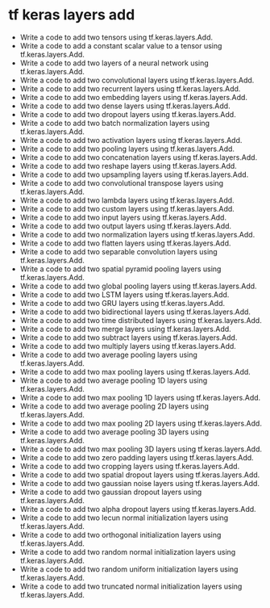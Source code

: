 # tf keras layers add

- Write a code to add two tensors using tf.keras.layers.Add.
- Write a code to add a constant scalar value to a tensor using tf.keras.layers.Add.
- Write a code to add two layers of a neural network using tf.keras.layers.Add.
- Write a code to add two convolutional layers using tf.keras.layers.Add.
- Write a code to add two recurrent layers using tf.keras.layers.Add.
- Write a code to add two embedding layers using tf.keras.layers.Add.
- Write a code to add two dense layers using tf.keras.layers.Add.
- Write a code to add two dropout layers using tf.keras.layers.Add.
- Write a code to add two batch normalization layers using tf.keras.layers.Add.
- Write a code to add two activation layers using tf.keras.layers.Add.
- Write a code to add two pooling layers using tf.keras.layers.Add.
- Write a code to add two concatenation layers using tf.keras.layers.Add.
- Write a code to add two reshape layers using tf.keras.layers.Add.
- Write a code to add two upsampling layers using tf.keras.layers.Add.
- Write a code to add two convolutional transpose layers using tf.keras.layers.Add.
- Write a code to add two lambda layers using tf.keras.layers.Add.
- Write a code to add two custom layers using tf.keras.layers.Add.
- Write a code to add two input layers using tf.keras.layers.Add.
- Write a code to add two output layers using tf.keras.layers.Add.
- Write a code to add two normalization layers using tf.keras.layers.Add.
- Write a code to add two flatten layers using tf.keras.layers.Add.
- Write a code to add two separable convolution layers using tf.keras.layers.Add.
- Write a code to add two spatial pyramid pooling layers using tf.keras.layers.Add.
- Write a code to add two global pooling layers using tf.keras.layers.Add.
- Write a code to add two LSTM layers using tf.keras.layers.Add.
- Write a code to add two GRU layers using tf.keras.layers.Add.
- Write a code to add two bidirectional layers using tf.keras.layers.Add.
- Write a code to add two time distributed layers using tf.keras.layers.Add.
- Write a code to add two merge layers using tf.keras.layers.Add.
- Write a code to add two subtract layers using tf.keras.layers.Add.
- Write a code to add two multiply layers using tf.keras.layers.Add.
- Write a code to add two average pooling layers using tf.keras.layers.Add.
- Write a code to add two max pooling layers using tf.keras.layers.Add.
- Write a code to add two average pooling 1D layers using tf.keras.layers.Add.
- Write a code to add two max pooling 1D layers using tf.keras.layers.Add.
- Write a code to add two average pooling 2D layers using tf.keras.layers.Add.
- Write a code to add two max pooling 2D layers using tf.keras.layers.Add.
- Write a code to add two average pooling 3D layers using tf.keras.layers.Add.
- Write a code to add two max pooling 3D layers using tf.keras.layers.Add.
- Write a code to add two zero padding layers using tf.keras.layers.Add.
- Write a code to add two cropping layers using tf.keras.layers.Add.
- Write a code to add two spatial dropout layers using tf.keras.layers.Add.
- Write a code to add two gaussian noise layers using tf.keras.layers.Add.
- Write a code to add two gaussian dropout layers using tf.keras.layers.Add.
- Write a code to add two alpha dropout layers using tf.keras.layers.Add.
- Write a code to add two lecun normal initialization layers using tf.keras.layers.Add.
- Write a code to add two orthogonal initialization layers using tf.keras.layers.Add.
- Write a code to add two random normal initialization layers using tf.keras.layers.Add.
- Write a code to add two random uniform initialization layers using tf.keras.layers.Add.
- Write a code to add two truncated normal initialization layers using tf.keras.layers.Add.